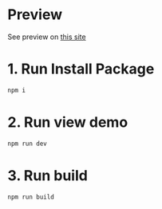 # Preview

See preview on [this site](https://web-uneti-online-tranthinh-coding.vercel.app/)

# 1. Run Install Package

```sh
npm i
```

# 2. Run view demo

```sh
npm run dev
```

# 3. Run build

```sh
npm run build
```
